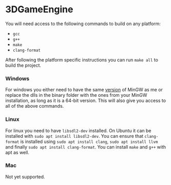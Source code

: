 # 3DGameEngine
You will need access to the following commands to build on any platform:
- `gcc`
- `g++`
- `make`
- `clang-format`

After following the platform specific instructions you can run `make all` to build the project.

### Windows
For windows you either need to have the same [version](https://github.com/brechtsanders/winlibs_mingw/releases/download/13.2.0posix-17.0.6-11.0.1-ucrt-r5/winlibs-x86_64-posix-seh-gcc-13.2.0-llvm-17.0.6-mingw-w64ucrt-11.0.1-r5.zip)
of MinGW as me or replace the dlls in the binary folder with the ones from your MinGW installation, as long as it is a 64-bit version. This will also give you access to all of
the above commands.

### Linux
For linux you need to have `libsdl2-dev` installed. On Ubuntu it can be installed with `sudo apt install libsdl2-dev`. You can ensure that `clang-format` is installed
using `sudo apt install clang`, `sudo apt install llvm` and finally `sudo apt install clang-format`. You can install `make` and `g++` with apt as well.

### Mac
Not yet supported.
